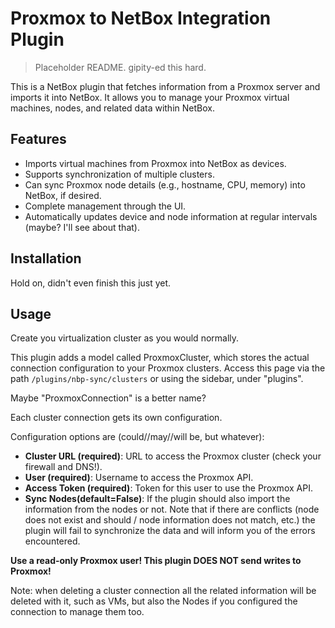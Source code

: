 # Proxmox to NetBox Integration Plugin

> Placeholder README. gipity-ed this hard.

This is a NetBox plugin that fetches information from a Proxmox server and imports it into NetBox. It allows you to manage your Proxmox virtual machines, nodes, and related data within NetBox.

## Features

- Imports virtual machines from Proxmox into NetBox as devices.
- Supports synchronization of multiple clusters.
- Can sync Proxmox node details (e.g., hostname, CPU, memory) into NetBox, if desired.
- Complete management through the UI.
- Automatically updates device and node information at regular intervals (maybe? I'll see about that).

## Installation

Hold on, didn't even finish this just yet.

## Usage

Create you virtualization cluster as you would normally.

This plugin adds a model called ProxmoxCluster, which stores the actual connection configuration to your Proxmox clusters. Access this page via the path `/plugins/nbp-sync/clusters` or using the sidebar, under "plugins".

Maybe "ProxmoxConnection" is a better name?

Each cluster connection gets its own configuration.

Configuration options are (could//may//will be, but whatever):
- **Cluster URL (required)**: URL to access the Proxmox cluster (check your firewall and DNS!).
- **User (required)**: Username to access the Proxmox API.
- **Access Token (required)**: Token for this user to use the Proxmox API.
- **Sync Nodes(default=False)**: If the plugin should also import the information from the nodes or not. Note that if there are conflicts (node does not exist and should / node information does not match, etc.) the plugin will fail to synchronize the data and will inform you of the errors encountered.

**Use a read-only Proxmox user! This plugin DOES NOT send writes to Proxmox!**

Note: when deleting a cluster connection all the related information will be deleted with it, such as VMs, but also the Nodes if you configured the connection to manage them too.
